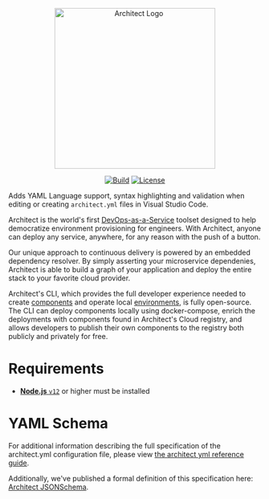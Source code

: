 <p align="center">
  <img width="320" alt="Architect Logo" src="https://cdn.architect.io/logo/horizontal.png"/>
</p>

<p align="center">
  <a href="https://marketplace.visualstudio.com/items?itemName=architectio.architect-vscode"><img src="https://img.shields.io/visual-studio-marketplace/v/architectio.architect-vscode?style=for-the-badge&label=VS%20Marketplace&logo=visual-studio-code" alt="Build" /></a>
  <a href="https://github.com/architect-team/vs-code-extension/blob/main/LICENSE.md"><img src="https://img.shields.io/github/license/architect-team/vs-code-extension?style=for-the-badge" alt="License" /></a>
</p>


Adds YAML Language support, syntax highlighting and validation when editing or creating `architect.yml` files in Visual Studio Code.

Architect is the world's first [DevOps-as-a-Service](//architect.io/product) toolset designed to help democratize environment provisioning for engineers. With Architect, anyone can deploy any service, anywhere, for any reason with the push of a button.

Our unique approach to continuous delivery is powered by an embedded dependency resolver. By simply asserting your microservice dependenies, Architect is able to build a graph of your application and deploy the entire stack to your favorite cloud provider.

Architect's CLI, which provides the full developer experience needed to create [components](//docs.architect.io) and operate local [environments](//docs.architect.io/deployments/local-environments), is fully open-source. The CLI can deploy components locally using docker-compose, enrich the deployments with components found in Architect's Cloud registry, and allows developers to publish their own components to the registry both publicly and privately for free.

# Requirements
* [**Node.js** `v12`](//nodejs.org/en/download/) or higher must be installed

# YAML Schema
For additional information describing the full specification of the architect.yml configuration file, please view [the architect yml reference guide](https://docs.architect.io/reference/architect-yml/).

Additionally, we've published a formal definition of this specification here: [Architect JSONSchema](https://raw.githubusercontent.com/architect-team/architect-cli/master/src/dependency-manager/schema/architect.schema.json).
